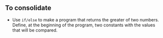 ## To consolidate

- Use `if/else` to make a program that returns the greater of two numbers. Define, at the beginning of the program, two constants with the values ​​that will be compared.